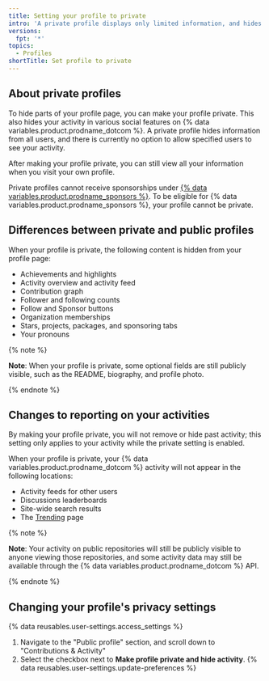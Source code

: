 ```yaml
---
title: Setting your profile to private
intro: 'A private profile displays only limited information, and hides some activity.'
versions:
  fpt: '*'
topics:
  - Profiles
shortTitle: Set profile to private
---
```

## About private profiles

To hide parts of your profile page, you can make your profile private. This also hides your activity in various social features on {% data variables.product.prodname_dotcom %}. A private profile hides information from all users, and there is currently no option to allow specified users to see your activity.

After making your profile private, you can still view all your information when you visit your own profile.

Private profiles cannot receive sponsorships under [{% data variables.product.prodname_sponsors %}](/sponsors/getting-started-with-github-sponsors/about-github-sponsors). To be eligible for {% data variables.product.prodname_sponsors %}, your profile cannot be private.

## Differences between private and public profiles

When your profile is private, the following content is hidden from your profile page:

* Achievements and highlights
* Activity overview and activity feed
* Contribution graph
* Follower and following counts
* Follow and Sponsor buttons
* Organization memberships
* Stars, projects, packages, and sponsoring tabs
* Your pronouns

{% note %}

**Note**: When your profile is private, some optional fields are still publicly visible, such as the README, biography, and profile photo.

{% endnote %}

## Changes to reporting on your activities

By making your profile private, you will not remove or hide past activity; this setting only applies to your activity while the private setting is enabled.

When your profile is private, your {% data variables.product.prodname_dotcom %} activity will not appear in the following locations:

* Activity feeds for other users
* Discussions leaderboards
* Site-wide search results
* The [Trending](https://github.com/trending) page

{% note %}

**Note**: Your activity on public repositories will still be publicly visible to anyone viewing those repositories, and some activity data may still be available through the {% data variables.product.prodname_dotcom %} API.

{% endnote %}

## Changing your profile's privacy settings

{% data reusables.user-settings.access_settings %}
1. Navigate to the "Public profile" section, and scroll down to "Contributions & Activity"
1. Select the checkbox next to **Make profile private and hide activity**.
{% data reusables.user-settings.update-preferences %}
